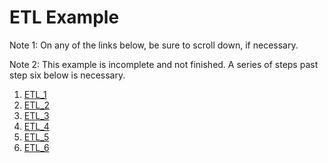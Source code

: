# ETL Example

Note 1: On any of the links below, be sure to scroll down, if necessary.

Note 2: This example is incomplete and not finished. A series of steps past step six below is necessary.

1. [ETL_1](https://github.com/robbinsr/ETL_1)
1. [ETL_2](https://github.com/robbinsr/ETL_2)
1. [ETL_3](https://github.com/robbinsr/ETL_3)
1. [ETL_4](https://github.com/robbinsr/ETL_4)
1. [ETL_5](https://github.com/robbinsr/ETL_5)
1. [ETL_6](https://github.com/robbinsr/ETL_6)
